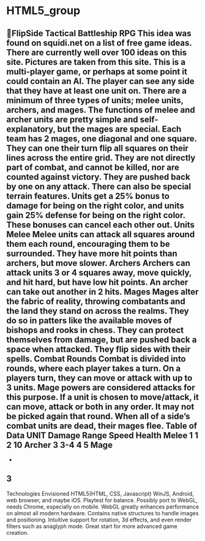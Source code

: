HTML5_group
===========

FlipSide
Tactical Battleship RPG 
This idea was found on squidi.net on a list of free game ideas. There are currently well over 100 ideas on this site. Pictures are taken from this site. This is a multi-player game, or perhaps at some point it could contain an AI. The player can see any side that they have at least one unit on. There are a minimum of three types of units; melee units, archers, and mages. The functions of melee and archer units are pretty simple and self-explanatory, but the mages are special. Each team has 2 mages, one diagonal and one square. They can one their turn flip all squares on their lines across the entire grid. They are not directly part of combat, and cannot be killed, nor are counted against victory. They are pushed back by one on any attack. There can also be special terrain features. Units get a 25% bonus to damage for being on the right color, and units gain 25% defense for being on the right color. These bonuses can cancel each other out.
Units
Melee
Melee units can attack all squares around them each round, encouraging them to be surrounded. They have more hit points than archers, but move slower.
Archers
Archers can attack units 3 or 4 squares away, move quickly, and hit hard, but have low hit points. An archer can take out another in 2 hits.
Mages
Mages alter the fabric of reality, throwing combatants and the land they stand on across the realms. They do so in patters like the available moves of bishops and rooks in chess. They can protect themselves from damage, but are pushed back a space when attacked. They flip sides with their spells.
Combat
Rounds
Combat is divided into rounds, where each player takes a turn. On a players turn, they can move or attack with up to 3 units. Mage powers are considered attacks for this purpose. If a unit is chosen to move/attack, it can move, attack or both in any order. It may not be picked again that round. When all of a side’s combat units are dead, their mages flee.
Table of Data
UNIT
Damage
Range
Speed
Health
Melee
1
1
2
10
Archer
3
3-4
4
5
Mage
-
-
3
-

Technologies Envisioned
HTML5(HTML, CSS, Javascript)
WinJS, Android, web browser, and maybe iOS.
Playtest for balance.
Possibly port to WebGL, needs Chrome, especially on mobile.
WebGL greatly enhances performance on almost all modern hardware.
Contains native structures to handle images and positioning.
Intuitive support for rotation, 3d effects, and even render filters such as anaglyph mode.
Great start for more advanced game creation.
